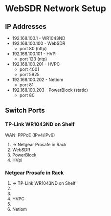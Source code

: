 WebSDR Network Setup
=============

## IP Addresses

* 192.168.100.1 - WR1043ND
* 192.168.100.100 - WebSDR
  * port 80 (http)
* 192.168.100.101 - HVPi
  * port 123 (ntp)
* 192.168.100.201 - HVPC
  * port 4001
  * port 5925
* 192.168.100.202 - Netiom
  * port 81
* 192.168.100.203 - PowerBlock (static)
  * port 80

## Switch Ports

### TP-Link WR1043ND on Shelf

WAN: PPPoE (IPv4/IPv6)

1. -> Netgear Prosafe in Rack
2. WebSDR
3. PowerBlock
4. HVpi

### Netgear Prosafe in Rack

1. -> TP-Link WR1043ND on Shelf
2. 
3. 
4. HVPC
5. 
6. Netiom
